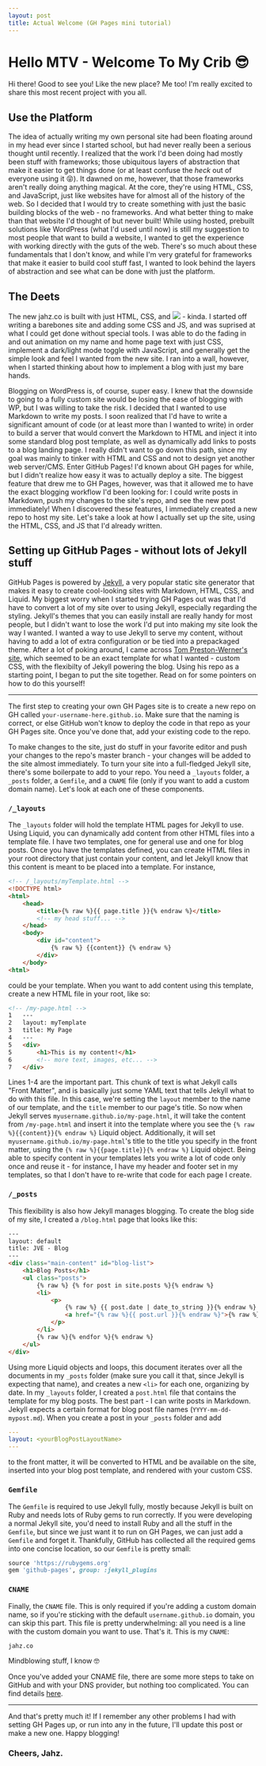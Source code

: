 ```yaml
---
layout: post
title: Actual Welcome (GH Pages mini tutorial)
---
```


# Hello MTV - Welcome To My Crib 😎

Hi there! Good to see you! Like the new place? Me too! I'm really excited to share this most recent project with you all.

## Use the Platform

The idea of actually writing my own personal site had been floating around in my head ever since I started school, but had never really been a serious thought until recently. I realized that the work I'd been doing had mostly been stuff with frameworks; those ubiquitous layers of abstraction that make it easier to get things done (or at least confuse the _heck_ out of everyone using it 😝). It dawned on me, however, that those frameworks aren't really doing anything magical. At the core, they're using HTML, CSS, and JavaScript, just like websites have for almost all of the history of the web. So I decided that I would try to create something with just the basic building blocks of the web - no frameworks. And what better thing to make than that website I'd thought of but never built! While using hosted, prebuilt solutions like WordPress (what I'd used until now) is still my suggestion to most people that want to build a website, I wanted to get the experience with working directly with the guts of the web. There's so much about these fundamentals that I don't know, and while I'm very grateful for frameworks that make it easier to build cool stuff fast, I wanted to look behind the layers of abstraction and see what can be done with just the platform.

## The Deets

The new jahz.co is built with just HTML, CSS, and <a href="http://vanilla-js.com/"><img src="http://vanilla-js.com/assets/button.png"/></a> - kinda. I started off writing a barebones site and adding some CSS and JS, and was suprised at what I could get done without special tools. I was able to do the fading in and out animation on my name and home page text with just CSS, implement a dark/light mode toggle with JavaScript, and generally get the simple look and feel I wanted from the new site. I ran into a wall, however, when I started thinking about how to implement a blog with just my bare hands.

Blogging on WordPress is, of course, super easy. I knew that the downside to going to a fully custom site would be losing the ease of blogging with WP, but I was willing to take the risk. I decided that I wanted to use Markdown to write my posts. I soon realized that I'd have to write a significant amount of code (or at least more than I wanted to write) in order to build a server that would convert the Markdown to HTML and inject it into some standard blog post template, as well as dynamically add links to posts to a blog landing page. I really didn't want to go down this path, since my goal was mainly to tinker with HTML and CSS and not to design yet another web server/CMS. Enter GitHub Pages! I'd known about GH pages for while, but I didn't realize how easy it was to actually deploy a site. The biggest feature that drew me to GH Pages, however, was that it allowed me to have the exact blogging workflow I'd been looking for: I could write posts in Markdown, push my changes to the site's repo, and see the new post immediately! When I discovered these features, I immediately created a new repo to host my site. Let's take a look at how I actually set up the site, using the HTML, CSS, and JS that I'd already written.

## Setting up GitHub Pages - without lots of Jekyll stuff

GitHub Pages is powered by [Jekyll](https://jekyllrb.com/), a very popular static site generator that makes it easy to create cool-looking sites with Markdown, HTML, CSS, and Liquid. My biggest worry when I started trying GH Pages out was that I'd have to convert a lot of my site over to using Jekyll, especially regarding the styling. Jekyll's themes that you can easily install are really handy for most people, but I didn't want to lose the work I'd put into making my site look the way I wanted. I wanted a way to use Jekyll to serve my content, without having to add a lot of extra configuration or be tied into a prepackaged theme. After a lot of poking around, I came across [Tom Preston-Werner's site](https://github.com/mojombo/mojombo.github.io), which seemed to be an exact template for what I wanted - custom CSS, with the flexibilty of Jekyll powering the blog. Using his repo as a starting point, I began to put the site together. Read on for some pointers on how to do this yourself!

---

The first step to creating your own GH Pages site is to create a new repo on GH called `your-username-here.github.io`. Make sure that the naming is correct, or else GitHub won't know to deploy the code in that repo as your GH Pages site. Once you've done that, add your existing code to the repo.

To make changes to the site, just do stuff in your favorite editor and push your changes to the repo's master branch - your changes will be added to the site almost immediately. To turn your site into a full-fledged Jekyll site, there's some boilerpate to add to your repo. You need a `_layouts` folder, a `_posts` folder, a `Gemfile`, and a `CNAME` file (only if you want to add a custom domain name). Let's look at each one of these components.

### `/_layouts`

The `_layouts` folder will hold the template HTML pages for Jekyll to use. Using Liquid, you can dynamically add content from other HTML files into a template file. I have two templates, one for general use and one for blog posts. Once you have the templates defined, you can create HTML files in your root directory that just contain your content, and let Jekyll know that this content is meant to be placed into a template. For instance,
``` html
<!-- /_layouts/myTemplate.html -->
<!DOCTYPE html>
<html>
    <head>
        <title>{% raw %}{{ page.title }}{% endraw %}</title>
        <!-- my head stuff... -->
    </head>
    <body>
        <div id="content">
            {% raw %} {{content}} {% endraw %}
        </div>
    </body>
<html>    
```
could be your template. When you want to add content using this template, create a new HTML file in your root, like so:
``` html
<!-- /my-page.html -->
1   ---
2   layout: myTemplate
3   title: My Page
4   ---
5   <div>
5       <h1>This is my content!</h1>
6       <!-- more text, images, etc... -->
7   </div>
```

Lines 1-4 are the important part. This chunk of text is what Jekyll calls "Front Matter", and is basically just some YAML text that tells Jekyll what to do with this file. In this case, we're setting the `layout` member to the name of our template, and the `title` member to our page's title. So now when Jekyll serves `myusername.github.io/my-page.html`, it will take the content from `/my-page.html` and insert it into the template where you see the `{% raw %}{{content}}{% endraw %}` Liquid object. Additionally, it will set `myusername.github.io/my-page.html`'s title to the title you specify in the front matter, using the `{% raw %}{{page.title}}{% endraw %}` Liquid object. Being able to specify content in your templates lets you write a lot of code only once and reuse it - for instance, I have my header and footer set in my templates, so that I don't have to re-write that code for each page I create.

### `/_posts`

This flexibility is also how Jekyll manages blogging. To create the blog side of my site, I created a `/blog.html` page that looks like this:

``` html
---
layout: default
title: JVE - Blog
---
<div class="main-content" id="blog-list">
    <h1>Blog Posts</h1>
    <ul class="posts">
        {% raw %} {% for post in site.posts %}{% endraw %}
        <li>
            <p>
                {% raw %} {{ post.date | date_to_string }}{% endraw %} &raquo;
                <a href="{% raw %}{{ post.url }}{% endraw %}">{% raw %} {{ post.title }}{% endraw %}</a>
            </p>
        </li>
        {% raw %}{% endfor %}{% endraw %}
    </ul>
</div>
```

Using more Liquid objects and loops, this document iterates over all the documents in my `_posts` folder (make sure you call it that, since Jekyll is expecting that name), and creates a new `<li>` for each one, organizing by date. In my `_layouts` folder, I created a `post.html` file that contains the template for my blog posts. The best part - I can write posts in Markdown. Jekyll expects a certain format for blog post file names (`YYYY-mm-dd-mypost.md`). When you create a post in your `_posts` folder and add 
``` yaml
---
layout: <yourBlogPostLayoutName>
---
```
to the front matter, it will be converted to HTML and be available on the site, inserted into your blog post template, and rendered with your custom CSS. 

### `Gemfile`

The `Gemfile` is required to use Jekyll fully, mostly because Jekyll is built on Ruby and needs lots of Ruby gems to run correctly. If you were developing a normal Jekyll site, you'd need to install Ruby and all the stuff in the `Gemfile`, but since we just want it to run on GH Pages, we can just add a `Gemfile` and forget it. Thankfully, GitHub has collected all the required gems into one concise location, so our `Gemfile` is pretty small:

``` ruby
source 'https://rubygems.org'
gem 'github-pages', group: :jekyll_plugins
```

### `CNAME`

Finally, the `CNAME` file. This is only required if you're adding a custom domain name, so if you're sticking with the default `username.github.io` domain, you can skip this part. This file is pretty underwhelming: all you need is a line with the custom domain you want to use. That's it. This is my `CNAME`:

``` text
jahz.co
```

Mindblowing stuff, I know 🤓

Once you've added your CNAME file, there are some more steps to take on GitHub and with your DNS provider, but nothing too complicated. You can find details [here](https://help.github.com/articles/using-a-custom-domain-with-github-pages/).

---

And that's pretty much it! If I remember any other problems I had with setting GH Pages up, or run into any in the future, I'll update this post or make a new one. Happy blogging!

### Cheers, Jahz.